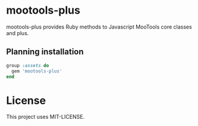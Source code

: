mootools-plus
=============

mootools-plus provides Ruby methods to Javascript MooTools core classes and plus.

Planning installation
---------------------

```ruby
group :assets do
  gem 'mootools-plus'
end
```

License
=======

This project uses MIT-LICENSE.

